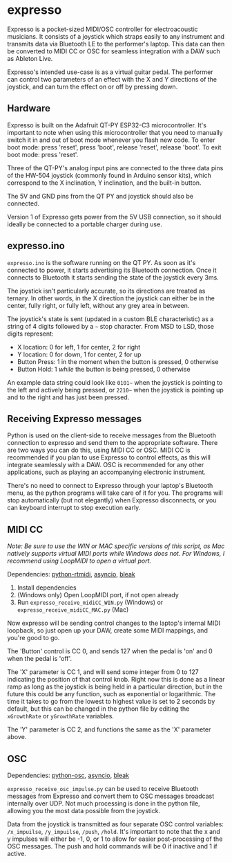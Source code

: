 # expresso
Expresso is a pocket-sized MIDI/OSC controller for electroacoustic musicians. It consists of a joystick which straps easily to any instrument and transmits data via Bluetooth LE to the performer's laptop. This data can then be converted to MIDI CC or OSC for seamless integration with a DAW such as Ableton Live.

Expresso's intended use-case is as a virtual guitar pedal. The performer can control two parameters of an effect with the X and Y directions of the joystick, and can turn the effect on or off by pressing down.

## Hardware
Expresso is built on the Adafruit QT-PY ESP32-C3 microcontroller. It's important to note when using this microcontroller that you need to manually switch it in and out of boot mode whenever you flash new code. To enter boot mode: press 'reset', press 'boot', release 'reset', release 'boot'. To exit boot mode: press 'reset'.

Three of the QT-PY's analog input pins are connected to the three data pins of the HW-504 joystick (commonly found in Arduino sensor kits), which correspond to the X inclination, Y inclination, and the built-in button.

The 5V and GND pins from the QT PY and joystick should also be connected.

Version 1 of Expresso gets power from the 5V USB connection, so it should ideally be connected to a portable charger during use.

## expresso.ino
`expresso.ino` is the software running on the QT PY. As soon as it's connected to power, it starts advertising its Bluetooth connection. Once it connects to Bluetooth it starts sending the state of the joystick every 3ms.

The joystick isn't particularly accurate, so its directions are treated as ternary. In other words, in the X direction the joystick can either be in the center, fully right, or fully left, without any grey area in between.

The joystick's state is sent (updated in a custom BLE characteristic) as a string of 4 digits followed by a `~` stop character. From MSD to LSD, those digits represent:

- X location: 0 for left, 1 for center, 2 for right
- Y location: 0 for down, 1 for center, 2 for up
- Button Press: 1 in the moment when the button is pressed, 0 otherwise
- Button Hold: 1 *while* the button is being pressed, 0 otherwise

An example data string could look like `0101~` when the joystick is pointing to the left and actively being pressed, or `2210~` when the joystick is pointing up and to the right and has just been pressed.

## Receiving Expresso messages
Python is used on the client-side to receive messages from the Bluetooth connection to expresso and send them to the appropriate software. There are two ways you can do this, using MIDI CC or OSC. MIDI CC is recommended if you plan to use Expresso to control effects, as this will integrate seamlessly with a DAW. OSC is recommended for any other applications, such as playing an accompanying electronic instrument.

There's no need to connect to Expresso through your laptop's Bluetooth menu, as the python programs will take care of it for you. The programs will stop automatically (but not elegantly) when Expresso disconnects, or you can keyboard interrupt to stop execution early.

## MIDI CC
*Note: Be sure to use the WIN or MAC specific versions of this script, as Mac natively supports virtual MIDI ports while Windows does not. For Windows, I recommend using LoopMIDI to open a virtual port.*

Dependencies: [python-rtmidi](https://pypi.org/project/python-rtmidi/), [asyncio](https://pypi.org/project/asyncio/), [bleak](https://pypi.org/project/bleak/)

1. Install dependencies
2. (Windows only) Open LoopMIDI port, if not open already
3. Run `expresso_receive_midiCC_WIN.py` (Windows) or `expresso_receive_midiCC_MAC.py` (Mac)

Now expresso will be sending control changes to the laptop's internal MIDI loopback, so just open up your DAW, create some MIDI mappings, and you're good to go.

The 'Button' control is CC 0, and sends 127 when the pedal is 'on' and 0 when the pedal is 'off'. 

The 'X' parameter is CC 1, and will send some integer from 0 to 127 indicating the position of that control knob. Right now this is done as a linear ramp as long as the joystick is being held in a particular direction, but in the future this could be any function, such as exponential or logarithmic. The time it takes to go from the lowest to highest value is set to 2 seconds by default, but this can be changed in the python file by editing the `xGrowthRate` or `yGrowthRate` variables.

The 'Y' parameter is CC 2, and functions the same as the 'X' parameter above.

## OSC
Dependencies: [python-osc](https://pypi.org/project/python-osc/), [asyncio](https://pypi.org/project/asyncio/), [bleak](https://pypi.org/project/bleak/)

`expresso_receive_osc_impulse.py` can be used to receive Bluetooth messages from Expresso and convert them to OSC messages broadcast internally over UDP. Not much processing is done in the python file, allowing you the most data possible from the joystick.

Data from the joystick is transmitted as four separate OSC control variables: `/x_impuilse`, `/y_impuilse`, `/push`, `/hold`. It's important to note that the x and y impulses will either be -1, 0, or 1 to allow for easier post-processing of the OSC messages. The push and hold commands will be 0 if inactive and 1 if active.



